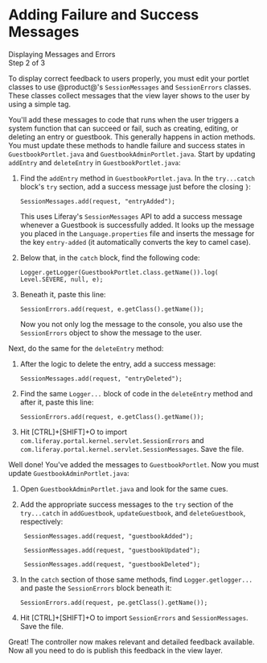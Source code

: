 # Adding Failure and Success Messages  

<div class="learn-path-step">
    <p>Displaying Messages and Errors<br>Step 2 of 3</p>
</div>

To display correct feedback to users properly, you must edit your portlet 
classes to use @product@'s `SessionMessages` and `SessionErrors` classes. These 
classes collect messages that the view layer shows to the user by using a simple 
tag. 

You'll add these messages to code that runs when the user triggers a system 
function that can succeed or fail, such as creating, editing, or deleting an
entry or guestbook. This generally happens in action methods. You must update 
these methods to handle failure and success states in `GuestbookPortlet.java` 
and `GuestbookAdminPortlet.java`. Start by updating `addEntry` and `deleteEntry` 
in `GuestbookPortlet.java`: 

1.  Find the `addEntry` method in `GuestbookPortlet.java`. In the 
    `try...catch` block's `try` section, add a success message just before the 
    closing `}`: 
    
        SessionMessages.add(request, "entryAdded");

    This uses Liferay's `SessionMessages` API to add a success message whenever
    a Guestbook is successfully added. It looks up the message you placed in
    the `Language.properties` file and inserts the message for the key
    `entry-added` (it automatically converts the key to camel case). 

2.  Below that, in the `catch` block, find the following code:
    
        Logger.getLogger(GuestbookPortlet.class.getName()).log(
        Level.SEVERE, null, e);

3.  Beneath it, paste this line:
    
		SessionErrors.add(request, e.getClass().getName());

    Now you not only log the message to the console, you also use the 
    `SessionErrors` object to show the message to the user. 
 
Next, do the same for the `deleteEntry` method: 

1.  After the logic to delete the entry, add a success message:

        SessionMessages.add(request, "entryDeleted");

2.  Find the same `Logger...` block of code in the `deleteEntry` method and
    after it, paste this line: 

		SessionErrors.add(request, e.getClass().getName());

3.  Hit [CTRL]+[SHIFT]+O to import
    `com.liferay.portal.kernel.servlet.SessionErrors` and
    `com.liferay.portal.kernel.servlet.SessionMessages`. Save the file. 

Well done! You've added the messages to `GuestbookPortlet`. Now you must update 
`GuestbookAdminPortlet.java`:

1.  Open `GuestbookAdminPortlet.java` and look for the same cues.

2.  Add the appropriate success messages to the `try` section of the
    `try...catch` in `addGuestbook`, `updateGuestbook`, and `deleteGuestbook`, 
    respectively: 

         SessionMessages.add(request, "guestbookAdded");

         SessionMessages.add(request, "guestbookUpdated");

         SessionMessages.add(request, "guestbookDeleted");

3.  In the `catch` section of those same methods, find `Logger.getlogger...` and 
    paste the `SessionErrors` block beneath it: 

		SessionErrors.add(request, pe.getClass().getName());

4.  Hit [CTRL]+[SHIFT]+O to import `SessionErrors` and `SessionMessages`. Save 
    the file. 

Great! The controller now makes relevant and detailed feedback available. Now 
all you need to do is publish this feedback in the view layer. 
